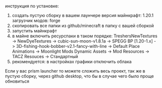 инструкция по установке:
1) создать пустую сборку в вашем лаунчере 
  версия майнкрафт: 1.20.1 загрузчик модов: forge
2) скопировать все папки из github/minecraft в папку с вашей сборкой
3) запустить майнкрафт
4) в майне включить ресурспаки в таком порядке:
  TreshersNewTextures -> NewDyeTextures -> cubic-sun-moon-v1.8.1a -> SPEGG BP [1.20-1.x] -> 3D-fishing-hook-bobber-v2.1-fancy-with-line -> Default Place Animations -> Moonlight Mods Dynamic Assets -> Mod Resources -> TACZ Resouces -> Стандартный
5) рекомендуется:
  в настройках графики отключить облака

Если у вас prism launcher то можете cложить весь проект, так же в пустую сборку, через github desktop, что бы в случае чего было проще обновиться
